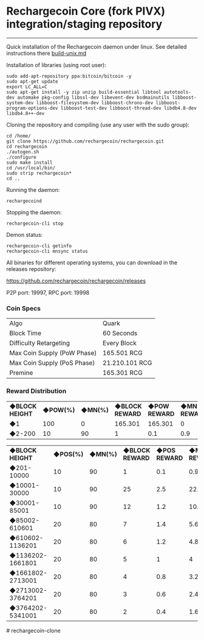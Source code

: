 Rechargecoin Core (fork PIVX) integration/staging repository
======================================
***

Quick installation of the Rechargecoin daemon under linux. See detailed instructions there [build-unix.md](build-unix.md)

Installation of libraries (using root user):

    sudo add-apt-repository ppa:bitcoin/bitcoin -y
    sudo apt-get update
    export LC_ALL=C
    sudo apt-get install -y zip unzip build-essential libtool autotools-dev automake pkg-config libssl-dev libevent-dev bsdmainutils libboost-system-dev libboost-filesystem-dev libboost-chrono-dev libboost-program-options-dev libboost-test-dev libboost-thread-dev libdb4.8-dev libdb4.8++-dev


Cloning the repository and compiling (use any user with the sudo group):

    cd /home/
    git clone https://github.com/rechargecoin/rechargecoin.git
    cd rechargecoin
    ./autogen.sh
    ./configure
    sudo make install
    cd /usr/local/bin/
    sudo strip rechargecoin*
    cd ..

Running the daemon:

    rechargecoind

Stopping the daemon:

    rechargecoin-cli stop

Demon status:

    rechargecoin-cli getinfo
    rechargecoin-cli mnsync status

All binaries for different operating systems, you can download in the releases repository:

https://github.com/rechargecoin/rechargecoin/releases

P2P port: 19997, RPC port: 19998

### Coin Specs
<table>
<tr><td>Algo</td><td>Quark</td></tr>
<tr><td>Block Time</td><td>60 Seconds</td></tr>
<tr><td>Difficulty Retargeting</td><td>Every Block</td></tr>
<tr><td>Max Coin Supply (PoW Phase)</td><td>165.501 RCG</td></tr>
<tr><td>Max Coin Supply (PoS Phase)</td><td>21.210.101 RCG</td></tr>
<tr><td>Premine</td><td>165.301 RCG</td></tr>
</table>

### Reward Distribution
<table>
<tr><td><b>◆BLOCK HEIGHT</b></td><td><b>◆POW(%)</b></td><td><b>◆MN(%)</b></td><td><b>◆BLOCK REWARD</b></td><td><b>◆POW REWARD</b></td><td><b>◆MN REWARD</b></td></tr>
<tr><td>◆1</td><td>100</td><td>0</td><td>165.301</td><td>165.301</td><td>0</td></tr>
<tr><td>◆2-200</td><td>10</td><td>90</td><td>1</td><td>0.1</td><td>0.9</td></tr>
</table>

<table>
<tr><td><b>◆BLOCK HEIGHT</b></td><td><b>◆POS(%)</b></td><td><b>◆MN(%)</b></td><td><b>◆BLOCK REWARD</b></td><td><b>◆POS REWARD</b></td><td><b>◆MN REWARD</b></td></tr>
<tr><td>◆201-10000</td><td>10</td><td>90</td><td>1</td><td>0.1</td><td>0.9</td></tr>
<tr><td>◆10001-30000</td><td>10</td><td>90</td><td>25</td><td>2.5</td><td>22.5</td></tr>
<tr><td>◆30001-85001</td><td>10</td><td>90</td><td>12</td><td>1.2</td><td>10.8</td></tr>
<tr><td>◆85002-610601</td><td>20</td><td>80</td><td>7</td><td>1.4</td><td>5.6</td></tr>
<tr><td>◆610602-1136201</td><td>20</td><td>80</td><td>6</td><td>1.2</td><td>4.8</td></tr>
<tr><td>◆1136202-1661801</td><td>20</td><td>80</td><td>5</td><td>1</td><td>4</td></tr>
<tr><td>◆1661802-2713001</td><td>20</td><td>80</td><td>4</td><td>0.8</td><td>3.2</td></tr>
<tr><td>◆2713002-3764201</td><td>20</td><td>80</td><td>3</td><td>0.6</td><td>2.4</td></tr>
<tr><td>◆3764202-5341001</td><td>20</td><td>80</td><td>2</td><td>0.4</td><td>1.6</td></tr>
</table>
# rechargecoin-clone
